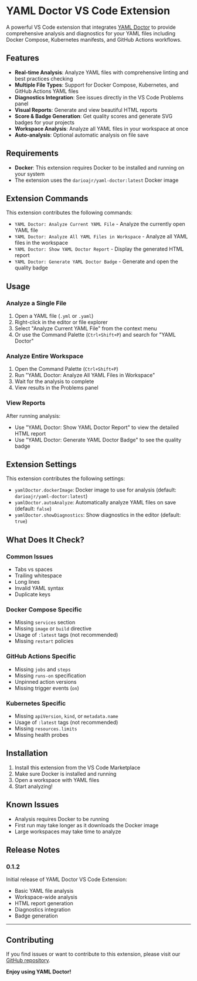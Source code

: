 # YAML Doctor VS Code Extension

A powerful VS Code extension that integrates [YAML Doctor](https://github.com/darioajr/yaml-doctor) to provide comprehensive analysis and diagnostics for your YAML files including Docker Compose, Kubernetes manifests, and GitHub Actions workflows.

## Features

- **Real-time Analysis**: Analyze YAML files with comprehensive linting and best practices checking
- **Multiple File Types**: Support for Docker Compose, Kubernetes, and GitHub Actions YAML files
- **Diagnostics Integration**: See issues directly in the VS Code Problems panel
- **Visual Reports**: Generate and view beautiful HTML reports
- **Score & Badge Generation**: Get quality scores and generate SVG badges for your projects
- **Workspace Analysis**: Analyze all YAML files in your workspace at once
- **Auto-analysis**: Optional automatic analysis on file save

## Requirements

- **Docker**: This extension requires Docker to be installed and running on your system
- The extension uses the `darioajr/yaml-doctor:latest` Docker image

## Extension Commands

This extension contributes the following commands:

- `YAML Doctor: Analyze Current YAML File` - Analyze the currently open YAML file
- `YAML Doctor: Analyze All YAML Files in Workspace` - Analyze all YAML files in the workspace
- `YAML Doctor: Show YAML Doctor Report` - Display the generated HTML report
- `YAML Doctor: Generate YAML Doctor Badge` - Generate and open the quality badge

## Usage

### Analyze a Single File

1. Open a YAML file (`.yml` or `.yaml`)
2. Right-click in the editor or file explorer
3. Select "Analyze Current YAML File" from the context menu
4. Or use the Command Palette (`Ctrl+Shift+P`) and search for "YAML Doctor"

### Analyze Entire Workspace

1. Open the Command Palette (`Ctrl+Shift+P`)
2. Run "YAML Doctor: Analyze All YAML Files in Workspace"
3. Wait for the analysis to complete
4. View results in the Problems panel

### View Reports

After running analysis:
- Use "YAML Doctor: Show YAML Doctor Report" to view the detailed HTML report
- Use "YAML Doctor: Generate YAML Doctor Badge" to see the quality badge

## Extension Settings

This extension contributes the following settings:

- `yamlDoctor.dockerImage`: Docker image to use for analysis (default: `darioajr/yaml-doctor:latest`)
- `yamlDoctor.autoAnalyze`: Automatically analyze YAML files on save (default: `false`)
- `yamlDoctor.showDiagnostics`: Show diagnostics in the editor (default: `true`)

## What Does It Check?

### Common Issues
- Tabs vs spaces
- Trailing whitespace
- Long lines
- Invalid YAML syntax
- Duplicate keys

### Docker Compose Specific
- Missing `services` section
- Missing `image` or `build` directive
- Usage of `:latest` tags (not recommended)
- Missing `restart` policies

### GitHub Actions Specific
- Missing `jobs` and `steps`
- Missing `runs-on` specification
- Unpinned action versions
- Missing trigger events (`on`)

### Kubernetes Specific
- Missing `apiVersion`, `kind`, or `metadata.name`
- Usage of `:latest` tags (not recommended)
- Missing `resources.limits`
- Missing health probes

## Installation

1. Install this extension from the VS Code Marketplace
2. Make sure Docker is installed and running
3. Open a workspace with YAML files
4. Start analyzing!

## Known Issues

- Analysis requires Docker to be running
- First run may take longer as it downloads the Docker image
- Large workspaces may take time to analyze

## Release Notes

### 0.1.2

Initial release of YAML Doctor VS Code Extension:
- Basic YAML file analysis
- Workspace-wide analysis
- HTML report generation
- Diagnostics integration
- Badge generation

---

## Contributing

If you find issues or want to contribute to this extension, please visit our [GitHub repository](https://github.com/darioajr/yaml-doctor).

**Enjoy using YAML Doctor!**
